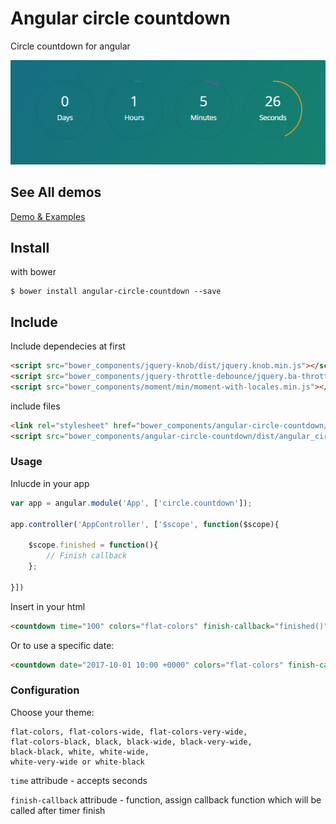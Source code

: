 # Angular circle countdown
Circle countdown for angular

![Screenshot](screenshot.png)

## See All demos
[Demo & Examples](http://shakogegia.github.io/angular-circle-countdown/)

## Install 
with bower
```
$ bower install angular-circle-countdown --save
```

## Include
Include dependecies at first
```html
<script src="bower_components/jquery-knob/dist/jquery.knob.min.js"></script>
<script src="bower_components/jquery-throttle-debounce/jquery.ba-throttle-debounce.js"></script>
<script src="bower_components/moment/min/moment-with-locales.min.js"></script>
```

include files
```html
<link rel="stylesheet" href="bower_components/angular-circle-countdown/dist/angular_circle_countdown.css">
<script src="bower_components/angular-circle-countdown/dist/angular_circle_countdown.js"></script>
```

### Usage

Inlucde in your app

```js
var app = angular.module('App', ['circle.countdown']);

app.controller('AppController', ['$scope', function($scope){
  
    $scope.finished = function(){
        // Finish callback
    };
    
}])
```

Insert in your html

```html
<countdown time="100" colors="flat-colors" finish-callback="finished()"></countdown>
```

Or to use a specific date:

```html
<countdown date="2017-10-01 10:00 +0000" colors="flat-colors" finish-callback="finished()"></countdown>
```

### Configuration

Choose your theme:
```
flat-colors, flat-colors-wide, flat-colors-very-wide, 
flat-colors-black, black, black-wide, black-very-wide, 
black-black, white, white-wide, 
white-very-wide or white-black
```

```time``` attribude - accepts seconds

```finish-callback``` attribude - function, assign callback function which will be called after timer finish